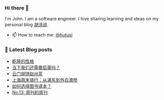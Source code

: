 ### Hi there 👋

<!--
**hutusi/hutusi** is a ✨ _special_ ✨ repository because its `README.md` (this file) appears on your GitHub profile.

Here are some ideas to get you started:

- 🔭 I’m currently working on ...
- 🌱 I’m currently learning ...
- 👯 I’m looking to collaborate on ...
- 🤔 I’m looking for help with ...
- 💬 Ask me about ...
- 📫 How to reach me: ...
- 😄 Pronouns: ...
- ⚡ Fun fact: ...
-->

I'm John. I am a software engineer. I love sharing learning and ideas on my personal blog [胡涂说](https://hutusi.com/).

- 📫 How to reach me: [@hutusi](https://twitter.com/hutusi)

### 📝 Latest Blog posts
<!-- BLOG-POST-LIST:START -->
- [乾隆的性格](https://hutusi.com/articles/qianlong)
- [当下我们还需要启蒙吗？](https://hutusi.com/articles/enlightenment-now)
- [云门胡饼赵州茶](https://hutusi.com/articles/zen-baggage)
- [上海周末骑行：从浦东到外白渡桥](https://hutusi.com/articles/cycling-in-shanghai-after-lockdown)
- [如何选择图书译本？](https://hutusi.com/articles/good-translations)
- [No.13: 周刊的周刊](https://hutusi.com/articles/weekly-13)
<!-- BLOG-POST-LIST:END -->
